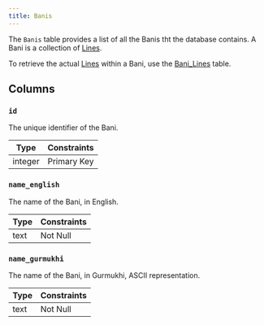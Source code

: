 ```yaml
---
title: Banis
---
```


The `Banis` table provides a list of all the Banis tht the database contains. A Bani is a collection of [Lines](lines).

To retrieve the actual [Lines](lines) within a Bani, use the [Bani_Lines](bani_lines) table.

## Columns

### `id`

The unique identifier of the Bani.

| Type    | Constraints |
| ------- | ----------- |
| integer | Primary Key |

### `name_english`

The name of the Bani, in English.

| Type | Constraints |
| ---- | ----------- |
| text | Not Null    |

### `name_gurmukhi`

The name of the Bani, in Gurmukhi, ASCII representation.

| Type | Constraints |
| ---- | ----------- |
| text | Not Null    |
